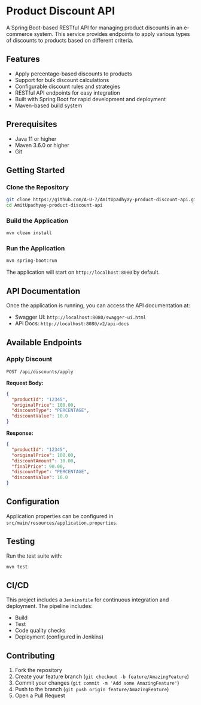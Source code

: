 # Product Discount API

A Spring Boot-based RESTful API for managing product discounts in an e-commerce system. This service provides endpoints to apply various types of discounts to products based on different criteria.

## Features

- Apply percentage-based discounts to products
- Support for bulk discount calculations
- Configurable discount rules and strategies
- RESTful API endpoints for easy integration
- Built with Spring Boot for rapid development and deployment
- Maven-based build system

## Prerequisites

- Java 11 or higher
- Maven 3.6.0 or higher
- Git

## Getting Started

### Clone the Repository

```bash
git clone https://github.com/A-U-7/AmitUpadhyay-product-discount-api.git
cd AmitUpadhyay-product-discount-api
```

### Build the Application

```bash
mvn clean install
```

### Run the Application

```bash
mvn spring-boot:run
```

The application will start on `http://localhost:8080` by default.

## API Documentation

Once the application is running, you can access the API documentation at:
- Swagger UI: `http://localhost:8080/swagger-ui.html`
- API Docs: `http://localhost:8080/v2/api-docs`

## Available Endpoints

### Apply Discount

```
POST /api/discounts/apply
```

**Request Body:**
```json
{
  "productId": "12345",
  "originalPrice": 100.00,
  "discountType": "PERCENTAGE",
  "discountValue": 10.0
}
```

**Response:**
```json
{
  "productId": "12345",
  "originalPrice": 100.00,
  "discountAmount": 10.00,
  "finalPrice": 90.00,
  "discountType": "PERCENTAGE",
  "discountValue": 10.0
}
```

## Configuration

Application properties can be configured in `src/main/resources/application.properties`.

## Testing

Run the test suite with:

```bash
mvn test
```

## CI/CD

This project includes a `Jenkinsfile` for continuous integration and deployment. The pipeline includes:
- Build
- Test
- Code quality checks
- Deployment (configured in Jenkins)

## Contributing

1. Fork the repository
2. Create your feature branch (`git checkout -b feature/AmazingFeature`)
3. Commit your changes (`git commit -m 'Add some AmazingFeature'`)
4. Push to the branch (`git push origin feature/AmazingFeature`)
5. Open a Pull Request



